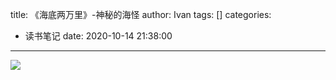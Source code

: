 title: 《海底两万里》-神秘的海怪
author: Ivan
tags: []
categories:
  - 读书笔记
date: 2020-10-14 21:38:00
---
![](https://ftp.bmp.ovh/imgs/2020/10/698e42b413535609.png)